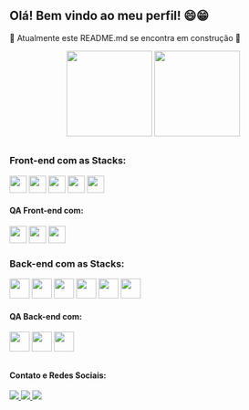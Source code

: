 ## Olá! Bem vindo ao meu perfil! 😄😁 
🚧 Atualmente este README.md se encontra em construção 🚚

<div align='center'>
  <img height='150em' src='https://github-readme-stats.vercel.app/api?username=Edi-Santos&theme=merko&count_private=true&show_icons=true' />
  <img height='150em' src='https://github-readme-stats.vercel.app/api/top-langs/?username=Edi-Santos&layout=compact&theme=merko' />
</div>

##

### Front-end com as Stacks: 
<div>
  <img height='30em' src="https://img.shields.io/badge/HTML5-E34F26?style=for-the-badge&logo=html5&logoColor=white" />
  <img height='30em' src="https://img.shields.io/badge/CSS3-1572B6?style=for-the-badge&logo=css3&logoColor=white" />
  <img height='30em' src="https://img.shields.io/badge/JavaScript-323330?style=for-the-badge&logo=javascript&logoColor=F7DF1E" />
  <img height='30em' src="https://img.shields.io/badge/React-20232A?style=for-the-badge&logo=react&logoColor=61DAFB" />
  <img height='30em' src="https://img.shields.io/badge/Redux-593D88?style=for-the-badge&logo=redux&logoColor=white" />
</div>

#### QA Front-end com:
<div>
  <img height='30em' src="https://img.shields.io/badge/Jest-C21325?style=for-the-badge&logo=jest&logoColor=white" />
  <img height='30em' src="https://testing-library.com/img/octopus-128x128.png" />
  <img height='30em' src="https://img.shields.io/badge/Cypress-17202C?style=for-the-badge&logo=cypress&logoColor=white" />
</div>

### Back-end com as Stacks: 
<div>
  <img height='35em' src="https://cdn.jsdelivr.net/gh/devicons/devicon/icons/nodejs/nodejs-original-wordmark.svg" />
  <img height='35em' src="https://cdn.jsdelivr.net/gh/devicons/devicon/icons/express/express-original.svg" />
  <img height='35em' src="https://cdn.jsdelivr.net/gh/devicons/devicon/icons/mysql/mysql-original-wordmark.svg" />
  <img height='35em' src="https://cdn.jsdelivr.net/gh/devicons/devicon/icons/mongodb/mongodb-original-wordmark.svg" />
  <img height='35em' src="https://cdn.jsdelivr.net/gh/devicons/devicon/icons/sequelize/sequelize-original.svg" />
  <img height='35em' src="https://cdn.jsdelivr.net/gh/devicons/devicon/icons/socketio/socketio-original.svg" />
</div>

#### QA Back-end com:
<div style='display: flex justify-content: center'>
  <img height='35em' src="https://cdn.jsdelivr.net/gh/devicons/devicon/icons/mocha/mocha-plain.svg" />
  <img height='35em' src="https://camo.githubusercontent.com/7ecbd4531436e4f20c1dba52a4fd4ac367cfcc20a2f62cfe7a10f32da306afc6/687474703a2f2f636861696a732e636f6d2f696d672f636861692d6c6f676f2e706e67" />
  <img height='35em' src='https://sinonjs.org/assets/images/logo.png' />
</div>

##

#### Contato e Redes Sociais:
<div>
  <a href='edsantos2822@hotmail.com' target='_blank'>
    <img src='https://img.shields.io/badge/Gmail-D14836?style=for-the-badge&logo=gmail&logoColor=white' />
  </a>
  <a href='https://www.linkedin.com/in/edimar-dos-santos-resende/' target='_blank'>
    <img src='https://img.shields.io/badge/LinkedIn-0077B5?style=for-the-badge&logo=linkedin&logoColor=white' />
  </a>
  <a href='https://www.instagram.com/_ed1santos_/' target='_blank'>
    <img src='https://img.shields.io/badge/Instagram-E4405F?style=for-the-badge&logo=instagram&logoColor=white' />
  </a>
</div>

